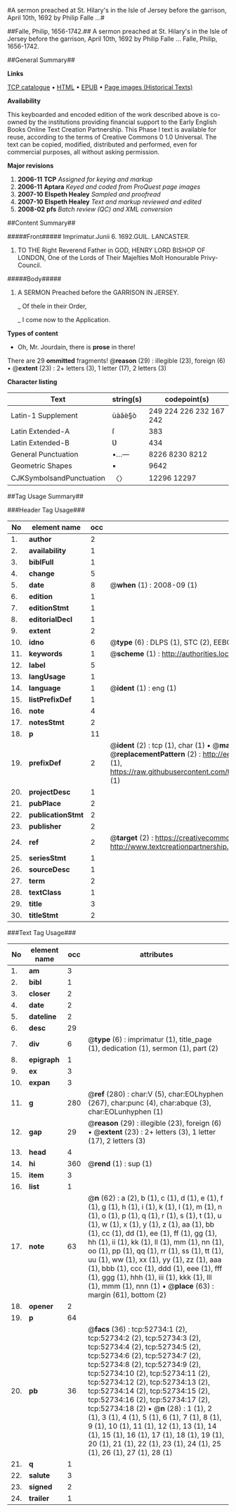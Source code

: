 #A sermon preached at St. Hilary's in the Isle of Jersey before the garrison, April 10th, 1692 by Philip Falle ...#

##Falle, Philip, 1656-1742.##
A sermon preached at St. Hilary's in the Isle of Jersey before the garrison, April 10th, 1692 by Philip Falle ...
Falle, Philip, 1656-1742.

##General Summary##

**Links**

[TCP catalogue](http://www.ota.ox.ac.uk/tcp/)  • 
[HTML](http://tei.it.ox.ac.uk/tcp/Texts-HTML/free/A40/A40818.html)  • 
[EPUB](http://tei.it.ox.ac.uk/tcp/Texts-EPUB/free/A40/A40818.epub) • 
[Page images (Historical Texts)](https://data.historicaltexts.jisc.ac.uk/view?pubId=eebo-12029834e&pageId=eebo-12029834e-52734-1)

**Availability**

This keyboarded and encoded edition of the
	       work described above is co-owned by the institutions
	       providing financial support to the Early English Books
	       Online Text Creation Partnership. This Phase I text is
	       available for reuse, according to the terms of Creative
	       Commons 0 1.0 Universal. The text can be copied,
	       modified, distributed and performed, even for
	       commercial purposes, all without asking permission.

**Major revisions**

1. __2006-11__ __TCP__ *Assigned for keying and markup*
1. __2006-11__ __Aptara__ *Keyed and coded from ProQuest page images*
1. __2007-10__ __Elspeth Healey__ *Sampled and proofread*
1. __2007-10__ __Elspeth Healey__ *Text and markup reviewed and edited*
1. __2008-02__ __pfs__ *Batch review (QC) and XML conversion*

##Content Summary##

#####Front#####
Imprimatur.Junii 6. 1692.GUIL. LANCASTER.
1. TO THE
Right Reverend Father in GOD,
HENRY
LORD BISHOP OF
LONDON,
One of the Lords of Their Majeſties
Moſt Honourable
Privy-Council.

#####Body#####

1. A
SERMON
Preached before the
GARRISON
IN
JERSEY.

    _ Of theſe in their Order,

    _ I come now to the Application.

**Types of content**

  * Oh, Mr. Jourdain, there is **prose** in there!

There are 29 **ommitted** fragments! 
 @__reason__ (29) : illegible (23), foreign (6)  •  @__extent__ (23) : 2+ letters (3), 1 letter (17), 2 letters (3)

**Character listing**


|Text|string(s)|codepoint(s)|
|---|---|---|
|Latin-1 Supplement|ùàâè§ò|249 224 226 232 167 242|
|Latin Extended-A|ſ|383|
|Latin Extended-B|Ʋ|434|
|General Punctuation|•…—|8226 8230 8212|
|Geometric Shapes|▪|9642|
|CJKSymbolsandPunctuation|〈〉|12296 12297|

##Tag Usage Summary##

###Header Tag Usage###

|No|element name|occ|attributes|
|---|---|---|---|
|1.|__author__|2||
|2.|__availability__|1||
|3.|__biblFull__|1||
|4.|__change__|5||
|5.|__date__|8| @__when__ (1) : 2008-09 (1)|
|6.|__edition__|1||
|7.|__editionStmt__|1||
|8.|__editorialDecl__|1||
|9.|__extent__|2||
|10.|__idno__|6| @__type__ (6) : DLPS (1), STC (2), EEBO-CITATION (1), OCLC (1), VID (1)|
|11.|__keywords__|1| @__scheme__ (1) : http://authorities.loc.gov/ (1)|
|12.|__label__|5||
|13.|__langUsage__|1||
|14.|__language__|1| @__ident__ (1) : eng (1)|
|15.|__listPrefixDef__|1||
|16.|__note__|4||
|17.|__notesStmt__|2||
|18.|__p__|11||
|19.|__prefixDef__|2| @__ident__ (2) : tcp (1), char (1)  •  @__matchPattern__ (2) : ([0-9\-]+):([0-9IVX]+) (1), (.+) (1)  •  @__replacementPattern__ (2) : http://eebo.chadwyck.com/downloadtiff?vid=$1&page=$2 (1), https://raw.githubusercontent.com/textcreationpartnership/Texts/master/tcpchars.xml#$1 (1)|
|20.|__projectDesc__|1||
|21.|__pubPlace__|2||
|22.|__publicationStmt__|2||
|23.|__publisher__|2||
|24.|__ref__|2| @__target__ (2) : https://creativecommons.org/publicdomain/zero/1.0/ (1), http://www.textcreationpartnership.org/docs/. (1)|
|25.|__seriesStmt__|1||
|26.|__sourceDesc__|1||
|27.|__term__|2||
|28.|__textClass__|1||
|29.|__title__|3||
|30.|__titleStmt__|2||


###Text Tag Usage###

|No|element name|occ|attributes|
|---|---|---|---|
|1.|__am__|3||
|2.|__bibl__|1||
|3.|__closer__|2||
|4.|__date__|2||
|5.|__dateline__|2||
|6.|__desc__|29||
|7.|__div__|6| @__type__ (6) : imprimatur (1), title_page (1), dedication (1), sermon (1), part (2)|
|8.|__epigraph__|1||
|9.|__ex__|3||
|10.|__expan__|3||
|11.|__g__|280| @__ref__ (280) : char:V (5), char:EOLhyphen (267), char:punc (4), char:abque (3), char:EOLunhyphen (1)|
|12.|__gap__|29| @__reason__ (29) : illegible (23), foreign (6)  •  @__extent__ (23) : 2+ letters (3), 1 letter (17), 2 letters (3)|
|13.|__head__|4||
|14.|__hi__|360| @__rend__ (1) : sup (1)|
|15.|__item__|3||
|16.|__list__|1||
|17.|__note__|63| @__n__ (62) : a (2), b (1), c (1), d (1), e (1), f (1), g (1), h (1), i (1), k (1), l (1), m (1), n (1), o (1), p (1), q (1), r (1), s (1), t (1), u (1), w (1), x (1), y (1), z (1), aa (1), bb (1), cc (1), dd (1), ee (1), ff (1), gg (1), hh (1), ii (1), kk (1), ll (1), mm (1), nn (1), oo (1), pp (1), qq (1), rr (1), ss (1), tt (1), uu (1), ww (1), xx (1), yy (1), zz (1), aaa (1), bbb (1), ccc (1), ddd (1), eee (1), fff (1), ggg (1), hhh (1), iii (1), kkk (1), lll (1), mmm (1), nnn (1)  •  @__place__ (63) : margin (61), bottom (2)|
|18.|__opener__|2||
|19.|__p__|64||
|20.|__pb__|36| @__facs__ (36) : tcp:52734:1 (2), tcp:52734:2 (2), tcp:52734:3 (2), tcp:52734:4 (2), tcp:52734:5 (2), tcp:52734:6 (2), tcp:52734:7 (2), tcp:52734:8 (2), tcp:52734:9 (2), tcp:52734:10 (2), tcp:52734:11 (2), tcp:52734:12 (2), tcp:52734:13 (2), tcp:52734:14 (2), tcp:52734:15 (2), tcp:52734:16 (2), tcp:52734:17 (2), tcp:52734:18 (2)  •  @__n__ (28) : 1 (1), 2 (1), 3 (1), 4 (1), 5 (1), 6 (1), 7 (1), 8 (1), 9 (1), 10 (1), 11 (1), 12 (1), 13 (1), 14 (1), 15 (1), 16 (1), 17 (1), 18 (1), 19 (1), 20 (1), 21 (1), 22 (1), 23 (1), 24 (1), 25 (1), 26 (1), 27 (1), 28 (1)|
|21.|__q__|1||
|22.|__salute__|3||
|23.|__signed__|2||
|24.|__trailer__|1||
